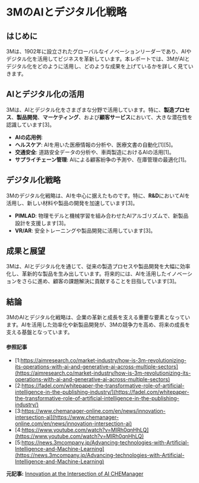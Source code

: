 # 3MのAIとデジタル化戦略

## はじめに

3Mは、1902年に設立されたグローバルなイノベーションリーダーであり、AIやデジタル化を活用してビジネスを革新しています。本レポートでは、3MがAIとデジタル化をどのように活用し、どのような成果を上げているかを詳しく見ていきます。

## AIとデジタル化の活用

3Mは、AIとデジタル化をさまざまな分野で活用しています。特に、**製造プロセス**、**製品開発**、**マーケティング**、および**顧客サービス**において、大きな潜在性を認識しています[3]。

- **AIの応用例**:
 - **ヘルスケア**: AIを用いた医療情報の分析や、医療文書の自動化[1][5]。
 - **交通安全**: 道路安全データの分析や、車両製造におけるAIの活用[1]。
 - **サプライチェーン管理**: AIによる顧客紛争の予測や、在庫管理の最適化[1]。

## デジタル化戦略

3Mのデジタル化戦略は、AIを中心に据えたものです。特に、**R&D**においてAIを活用し、新しい材料や製品の開発を加速しています[3]。

- **PIMLAD**: 物理モデルと機械学習を組み合わせたAIアルゴリズムで、新製品設計を支援します[3]。
- **VR/AR**: 安全トレーニングや製品開発に活用しています[3]。

## 成果と展望

3Mは、AIとデジタル化を通じて、従来の製造プロセスや製品開発を大幅に効率化し、革新的な製品を生み出しています。将来的には、AIを活用したイノベーションをさらに進め、顧客の課題解決に貢献することを目指しています[3]。

## 結論

3MのAIとデジタル化戦略は、企業の革新と成長を支える重要な要素となっています。AIを活用した効率化や新製品開発が、3Mの競争力を高め、将来の成長を支える基盤となっています。

#### 参照記事
- [1:https://aimresearch.co/market-industry/how-is-3m-revolutionizing-its-operations-with-ai-and-generative-ai-across-multiple-sectors](https://aimresearch.co/market-industry/how-is-3m-revolutionizing-its-operations-with-ai-and-generative-ai-across-multiple-sectors)
- [2:https://fadel.com/whitepaper-the-transformative-role-of-artificial-intelligence-in-the-publishing-industry/](https://fadel.com/whitepaper-the-transformative-role-of-artificial-intelligence-in-the-publishing-industry/)
- [3:https://www.chemanager-online.com/en/news/innovation-intersection-ai](https://www.chemanager-online.com/en/news/innovation-intersection-ai)
- [4:https://www.youtube.com/watch?v=MIRh0qnHhLQ](https://www.youtube.com/watch?v=MIRh0qnHhLQ)
- [5:https://news.3mcompany.jp/Advancing-technologies-with-Artificial-Intelligence-and-Machine-Learning](https://news.3mcompany.jp/Advancing-technologies-with-Artificial-Intelligence-and-Machine-Learning)


**元記事:** [Innovation at the Intersection of AI CHEManager](https://www.chemanager-online.com/en/news/innovation-intersection-ai)